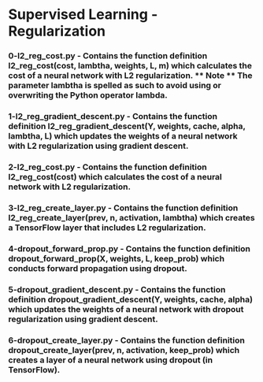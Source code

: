 # Supervised Learning - Regularization

### 0-l2_reg_cost.py - Contains the function definition l2_reg_cost(cost, lambtha, weights, L, m) which calculates the cost of a neural network with L2 regularization. ** Note ** The parameter lambtha is spelled as such to avoid using or overwriting the Python operator lambda.

### 1-l2_reg_gradient_descent.py - Contains the function definition l2_reg_gradient_descent(Y, weights, cache, alpha, lambtha, L) which updates the weights of a neural network with L2 regularization using gradient descent.

### 2-l2_reg_cost.py - Contains the function definition l2_reg_cost(cost) which calculates the cost of a neural network with L2 regularization.

### 3-l2_reg_create_layer.py - Contains the function definition l2_reg_create_layer(prev, n, activation, lambtha) which creates a TensorFlow layer that includes L2 regularization.

### 4-dropout_forward_prop.py - Contains the function definition dropout_forward_prop(X, weights, L, keep_prob) which conducts forward propagation using dropout.

### 5-dropout_gradient_descent.py - Contains the function definition dropout_gradient_descent(Y, weights, cache, alpha) which updates the weights of a neural network with dropout regularization using gradient descent.

### 6-dropout_create_layer.py - Contains the function definition dropout_create_layer(prev, n, activation, keep_prob) which creates a layer of a neural network using dropout (in TensorFlow).
